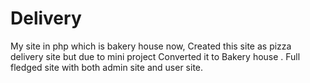 # Delivery
My site in php which is bakery house now,
Created this site as pizza delivery site but due to mini project Converted it to Bakery house . Full fledged site with both admin site and user site.
